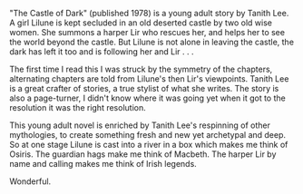 "The Castle of Dark" (published 1978) is a young adult story by Tanith Lee.
A girl Lilune is kept secluded in an old deserted castle by two old
wise women.  She summons a harper Lir who rescues her, and helps her to
see the world beyond the castle.  But Lilune is not alone in leaving the
castle, the dark has left it too and is following her and Lir . . .

The first time I read this I was struck by the symmetry of the chapters,
alternating chapters are told from Lilune's then Lir's viewpoints.
Tanith Lee is a great crafter of stories, a true stylist of what
she writes.  The story is also a page-turner, I didn't know where it
was going yet when it got to the resolution it was the right
resolution.

This young adult novel is enriched by Tanith Lee's respinning of
other mythologies, to create something fresh and new yet
archetypal and deep.  So at one stage Lilune is cast into a
river in a box which makes me think of Osiris.  The guardian hags
make me think of Macbeth.  The harper Lir by name and calling
makes me think of Irish legends.

Wonderful.
